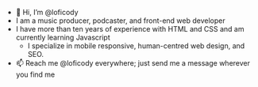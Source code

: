 - 👋 Hi, I’m @loficody
- I am a music producer, podcaster, and front-end web developer
- I have more than ten years of experience with HTML and CSS and am currently learning Javascript
  - I specialize in mobile responsive, human-centred web design, and SEO.
- 📫 Reach me @loficody everywhere; just send me a message wherever you find me

<!---
loficody/loficody is a ✨ special ✨ repository because its `README.md` (this file) appears on your GitHub profile.
You can click the Preview link to take a look at your changes.
--->
